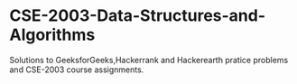 # CSE-2003-Data-Structures-and-Algorithms
Solutions to GeeksforGeeks,Hackerrank and Hackerearth pratice problems and CSE-2003 course assignments.
